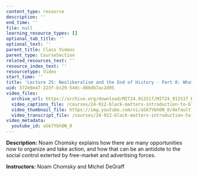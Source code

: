 ```yaml
---
content_type: resource
description: ''
end_time: ''
file: null
learning_resource_types: []
optional_tab_title: ''
optional_text: ''
parent_title: Class Videos
parent_type: CourseSection
related_resources_text: ''
resource_index_text: ''
resourcetype: Video
start_time: ''
title: 'Lecture 25: Neoliberalism and the End of History - Part 8: What Can We Do?'
uid: 372e8e47-223f-bc29-54dc-d8bdb7ac2d95
video_files:
  archive_url: https://archive.org/download/MIT24.912S17/MIT24_912S17_Black_Matters_Chomsky_Part_8_300k.mp4
  video_captions_file: /courses/24-912-black-matters-introduction-to-black-studies-spring-2017/a59dac69196454f28dabf944d728cdd4_aSk7YbhON_0.vtt
  video_thumbnail_file: https://img.youtube.com/vi/aSk7YbhON_0/default.jpg
  video_transcript_file: /courses/24-912-black-matters-introduction-to-black-studies-spring-2017/68e487397b34526612a601e80aaf9cea_aSk7YbhON_0.pdf
video_metadata:
  youtube_id: aSk7YbhON_0
---
```


**Description:** Noam Chomsky explains how there are many opportunities now to organize and take action, and how that can be an antidote to the social control exterted by free-market and advertising forces.

**Instructors:** Noam Chomsky and Michel DeGraff